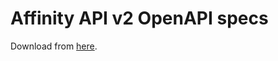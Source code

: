 # Affinity API v2 OpenAPI specs

Download from [here](https://developer.affinity.co/docs/v2/#section/Introduction).